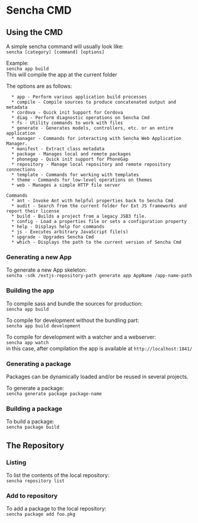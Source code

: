 # Sencha CMD

## Using the CMD

A simple sencha command will usually look like:  
`sencha [category] [command] [options]`

Example:  
`sencha app build`  
This will compile the app at the current folder


The options are as follows:

```Categories
  * app - Perform various application build processes
  * compile - Compile sources to produce concatenated output and metadata
  * cordova - Quick init Support for Cordova
  * diag - Perform diagnostic operations on Sencha Cmd
  * fs - Utility commands to work with files
  * generate - Generates models, controllers, etc. or an entire application
  * manager - Commands for interacting with Sencha Web Application Manager.
  * manifest - Extract class metadata
  * package - Manages local and remote packages
  * phonegap - Quick init support for PhoneGap
  * repository - Manage local repository and remote repository connections
  * template - Commands for working with templates
  * theme - Commands for low-level operations on themes
  * web - Manages a simple HTTP file server

Commands
  * ant - Invoke Ant with helpful properties back to Sencha Cmd
  * audit - Search from the current folder for Ext JS frameworks and report their license
  * build - Builds a project from a legacy JSB3 file.
  * config - Load a properties file or sets a configuration property
  * help - Displays help for commands
  * js - Executes arbitrary JavaScript file(s)
  * upgrade - Upgrades Sencha Cmd
  * which - Displays the path to the current version of Sencha Cmd
  ```
  
### Generating a new App

To generate a new App skeleton:  
`sencha -sdk /extjs-repository-path generate app AppName /app-name-path`

### Building the app

To compile sass and bundle the sources for production:  
`sencha app build`

To compile for development without the bundling part:  
`sencha app build development`

To compile for development with a watcher and a webserver:  
`sencha app watch`  
in this case, after compilation the app is available at `http://localhost:1841/`  

### Generating a package

Packages can be dynamically loaded and/or be reused in several projects.  

To generate a package:  
`sencha generate package package-name`  

### Building a package

To build a package:  
`sencha package build`  

## The Repository

### Listing

To list the contents of the local repository:  
`sencha repository list`  

### Add to repository

To add a package to the local repository:  
`sencha package add foo.pkg`  


